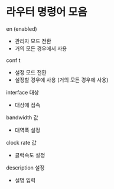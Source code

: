 # 라우터 명령어 모음



en (enabled)

- 관리자 모드 전환
- 거의 모든 경우에서 사용

conf t

- 설정 모드 전환
- 설정할 경우에 사용 (거의 모든 경우에 사용)

interface 대상

- 대상에 접속

bandwidth 값

- 대역폭 설정

clock rate 값

- 클럭속도 설정

description 설정

- 설명 입력